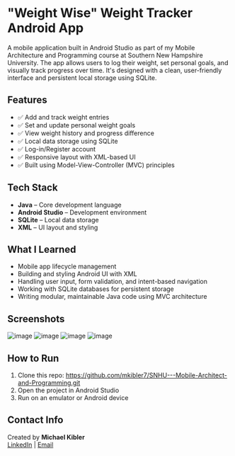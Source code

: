 # "Weight Wise" Weight Tracker Android App

A mobile application built in Android Studio as part of my Mobile Architecture and Programming course at Southern New Hampshire University.
The app allows users to log their weight, set personal goals, and visually track progress over time. It's designed with a clean, user-friendly interface and persistent local storage using SQLite.

## Features

- ✅ Add and track weight entries
- ✅ Set and update personal weight goals
- ✅ View weight history and progress difference
- ✅ Local data storage using SQLite
- ✅ Log-in/Register account
- ✅ Responsive layout with XML-based UI
- ✅ Built using Model-View-Controller (MVC) principles

## Tech Stack

- **Java** – Core development language
- **Android Studio** – Development environment
- **SQLite** – Local data storage
- **XML** – UI layout and styling

## What I Learned

- Mobile app lifecycle management
- Building and styling Android UI with XML
- Handling user input, form validation, and intent-based navigation
- Working with SQLite databases for persistent storage
- Writing modular, maintainable Java code using MVC architecture

## Screenshots

![image](https://github.com/user-attachments/assets/b0b70284-f9c0-4a2e-9032-1221b2c3edfb)
![image](https://github.com/user-attachments/assets/9cc25999-cdc1-49fe-a6f8-d59a76b92a89)
![image](https://github.com/user-attachments/assets/2a6c0610-c48d-463b-9530-0122846958ba)
![image](https://github.com/user-attachments/assets/8b0f20ef-10c6-481c-9613-5c76972894fb)

## How to Run

1. Clone this repo: https://github.com/mkibler7/SNHU---Mobile-Architect-and-Programming.git
2. Open the project in Android Studio
3. Run on an emulator or Android device

## Contact Info

Created by **Michael Kibler**  
[LinkedIn](https://www.linkedin.com/in/michael-kibler/) | [Email](mpkibler7@gmail.com)
